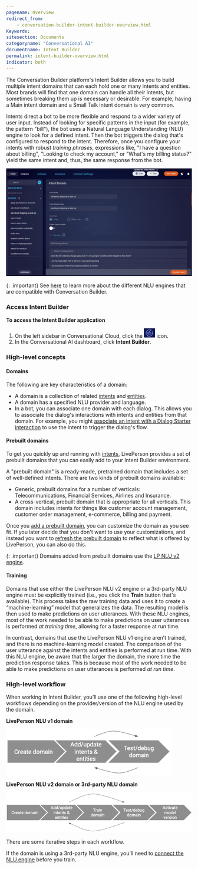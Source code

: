 ```yaml
---
pagename: Overview
redirect_from:
    - conversation-builder-intent-builder-overview.html
Keywords:
sitesection: Documents
categoryname: "Conversational AI"
documentname: Intent Builder
permalink: intent-builder-overview.html
indicator: both
---
```


The Conversation Builder platform's Intent Builder allows you to build multiple intent domains that can each hold one or many intents and entities. Most brands will find that one domain can handle all their intents, but sometimes breaking them up is necessary or desirable. For example, having a Main intent domain and a Small Talk intent domain is very common.

Intents direct a bot to be more flexible and respond to a wider variety of user input. Instead of looking for specific patterns in the input (for example, the pattern "bill"), the bot uses a Natural Language Understanding (NLU) engine to look for a defined intent. Then the bot triggers the dialog that's configured to respond to the intent. Therefore, once you configure your intents with robust *training phrases*, expressions like, "I have a question about billing", "Looking to check my account," or "What's my billing status?" yield the same intent and, thus, the same response from the bot.

<img class="fancyimage" style="width:800px" src="img/ConvoBuilder/ib_intentDetails.png">

{: .important}
See [here](intent-builder-natural-language-understanding.html) to learn more about the different NLU engines that are compatible with Conversation Builder.

### Access Intent Builder

**To access the Intent Builder application**

1. On the left sidebar in Conversational Cloud, click the <img style="width:30px" src="img/ConvoBuilder/icon_cb.png"> icon.
2. In the Conversational AI dashboard, click **Intent Builder**.

### High-level concepts

#### Domains

The following are key characteristics of a domain:

* A domain is a collection of related [intents](intent-builder-intents.html) and [entities](intent-builder-entities.html).
* A domain has a specified NLU provider and language.
* In a bot, you can associate one domain with each dialog. This allows you to associate the dialog's interactions with intents and entities from that domain. For example, you might [associate an intent with a Dialog Starter interaction](conversation-builder-assist.html) to use the intent to trigger the dialog's flow.


#### Prebuilt domains

To get you quickly up and running with [intents](intent-builder-intents.html), LivePerson provides a set of prebuilt domains that you can easily add to your Intent Builder environment.

A "prebuilt domain" is a ready-made, pretrained domain that includes a set of well-defined intents. There are two kinds of prebuilt domains available:

* Generic, prebuilt domains for a number of verticals: Telecommunications, Financial Services, Airlines and Insurance.
* A cross-vertical, prebuilt domain that is appropriate for all verticals. This domain includes intents for things like customer account management, customer order management, e-commerce, billing and payment.

Once you [add a prebuilt domain](intent-builder-domains.html#add-a-prebuilt-domain), you can customize the domain as you see fit. If you later decide that you don't want to use your customizations, and instead you want to [refresh the prebuilt domain](intent-builder-domains.html#refresh-a-prebuilt-domain) to reflect what is offered by LivePerson, you can also do this.

{: .important}
Domains added from prebuilt domains use the [LP NLU v2 engine](intent-builder-natural-language-understanding.html#livepersons-nlu-engine).


#### Training

Domains that use either the LivePerson NLU v2 engine or a 3rd-party NLU engine must be explicitly trained (i.e., you click the **Train** button that's available). This process takes the raw training data and uses it to create a “machine-learning” model that generalizes the data. The resulting model is then used to make predictions on user utterances. With these NLU engines, most of the work needed to be able to make predictions on user utterances is performed *at training time*, allowing for a faster response at run time.

In contrast, domains that use the LivePerson NLU v1 engine aren’t trained, and there is no machine-learning model created. The comparison of the user utterance against the intents and entities is performed at run time. With this NLU engine, be aware that the larger the domain, the more time the prediction response takes. This is because most of the work needed to be able to make predictions on user utterances is performed *at run time*.

### High-level workflow

When working in Intent Builder, you’ll use one of the following high-level workflows depending on the provider/version of the NLU engine used by the domain.

**LivePerson NLU v1 domain**

<img style="width:450px" src="img/ConvoBuilder/ib_highLevelWorkflow1.png">

**LivePerson NLU v2 domain or 3rd-party NLU domain**

<img style="width:725px" src="img/ConvoBuilder/ib_highLevelWorkflow2.png">

There are some iterative steps in each workflow.

If the domain is using a 3rd-party NLU engine, you'll need to [connect the NLU engine](intent-builder-natural-language-understanding.html#connect-a-3rd-party-nlu-engine) before you train.
